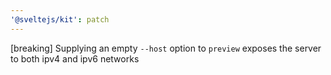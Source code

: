 ```yaml
---
'@sveltejs/kit': patch
---
```


[breaking] Supplying an empty `--host` option to `preview` exposes the server to both ipv4 and ipv6 networks
